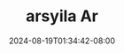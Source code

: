 --- 
title: "arsyila Ar"
description: "    arsyila Ar simontox   baru"
date: 2024-08-19T01:34:42-08:00
file_code: "tubnlaulft9w"
draft: false
cover: "zm839ewlwuykyfrw.jpg"
tags: ["arsyila", "bokep-indo", "bokep-viral", "bokep-ig"]
length: 2629
fld_id: "1483160"
foldername: "arsyila"
categories: ["arsyila"]
views: 0
---